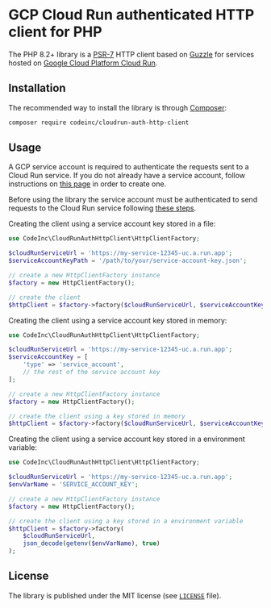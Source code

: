 # GCP Cloud Run authenticated HTTP client for PHP

The PHP 8.2+ library is a [PSR-7](https://www.php-fig.org/psr/psr-7/) HTTP client based on [Guzzle](https://github.com/guzzle/guzzle) for services hosted on [Google Cloud Platform Cloud Run](https://cloud.google.com/run?hl=en).

## Installation

The recommended way to install the library is through [Composer](http://getcomposer.org):

```bash
composer require codeinc/cloudrun-auth-http-client
```

## Usage

A GCP service account is required to authenticate the requests sent to a Cloud Run service. If you do not already have a service account, follow instructions on [this page](https://cloud.google.com/iam/docs/service-accounts-create) in order to create one.

Before using the library the service account must be authenticated to send requests to the Cloud Run service following [these steps](https://cloud.google.com/run/docs/authenticating/service-to-service#set-up-sa).


Creating the client using a service account key stored in a file:

```php
use CodeInc\CloudRunAuthHttpClient\HttpClientFactory;

$cloudRunServiceUrl = 'https://my-service-12345-uc.a.run.app';
$serviceAccountKeyPath = '/path/to/your/service-account-key.json';

// create a new HttpClientFactory instance
$factory = new HttpClientFactory();

// create the client 
$httpClient = $factory->factory($cloudRunServiceUrl, $serviceAccountKeyPath);
```

Creating the client using a service account key stored in memory:
```php
use CodeInc\CloudRunAuthHttpClient\HttpClientFactory;

$cloudRunServiceUrl = 'https://my-service-12345-uc.a.run.app';
$serviceAccountKey = [
    'type' => 'service_account',
    // the rest of the service account key
];

// create a new HttpClientFactory instance
$factory = new HttpClientFactory();

// create the client using a key stored in memory
$httpClient = $factory->factory($cloudRunServiceUrl, $serviceAccountKey);
```

Creating the client using a service account key stored in a environment variable:
```php
use CodeInc\CloudRunAuthHttpClient\HttpClientFactory;

$cloudRunServiceUrl = 'https://my-service-12345-uc.a.run.app';
$envVarName = 'SERVICE_ACCOUNT_KEY';

// create a new HttpClientFactory instance
$factory = new HttpClientFactory();

// create the client using a key stored in a environment variable
$httpClient = $factory->factory(
    $cloudRunServiceUrl,
    json_decode(getenv($envVarName), true)
);
```

## License

The library is published under the MIT license (see [`LICENSE`](LICENSE) file).